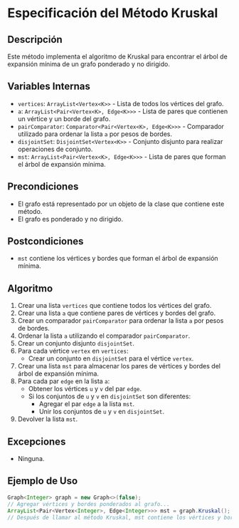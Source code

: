 # Especificación del Método Kruskal

## Descripción
Este método implementa el algoritmo de Kruskal para encontrar el árbol de expansión mínima de un grafo ponderado y no dirigido.

## Variables Internas
- `vertices`: `ArrayList<Vertex<K>>` - Lista de todos los vértices del grafo.
- `a`: `ArrayList<Pair<Vertex<K>, Edge<K>>>` - Lista de pares que contienen un vértice y un borde del grafo.
- `pairComparator`: `Comparator<Pair<Vertex<K>, Edge<K>>>` - Comparador utilizado para ordenar la lista `a` por pesos de bordes.
- `disjointSet`: `DisjointSet<Vertex<K>>` - Conjunto disjunto para realizar operaciones de conjunto.
- `mst`: `ArrayList<Pair<Vertex<K>, Edge<K>>>` - Lista de pares que forman el árbol de expansión mínima.

## Precondiciones
- El grafo está representado por un objeto de la clase que contiene este método.
- El grafo es ponderado y no dirigido.

## Postcondiciones
- `mst` contiene los vértices y bordes que forman el árbol de expansión mínima.

## Algoritmo
1. Crear una lista `vertices` que contiene todos los vértices del grafo.
2. Crear una lista `a` que contiene pares de vértices y bordes del grafo.
3. Crear un comparador `pairComparator` para ordenar la lista `a` por pesos de bordes.
4. Ordenar la lista `a` utilizando el comparador `pairComparator`.
5. Crear un conjunto disjunto `disjointSet`.
6. Para cada vértice `vertex` en `vertices`:
   - Crear un conjunto en `disjointSet` para el vértice `vertex`.
7. Crear una lista `mst` para almacenar los pares de vértices y bordes del árbol de expansión mínima.
8. Para cada par `edge` en la lista `a`:
   - Obtener los vértices `u` y `v` del par `edge`.
   - Si los conjuntos de `u` y `v` en `disjointSet` son diferentes:
      - Agregar el par `edge` a la lista `mst`.
      - Unir los conjuntos de `u` y `v` en `disjointSet`.
9. Devolver la lista `mst`.

## Excepciones
- Ninguna.

## Ejemplo de Uso
```java
Graph<Integer> graph = new Graph<>(false);
// Agregar vértices y bordes ponderados al grafo...
ArrayList<Pair<Vertex<Integer>, Edge<Integer>>> mst = graph.Kruskal();
// Después de llamar al método Kruskal, mst contiene los vértices y bordes que forman el árbol de expansión mínima.
